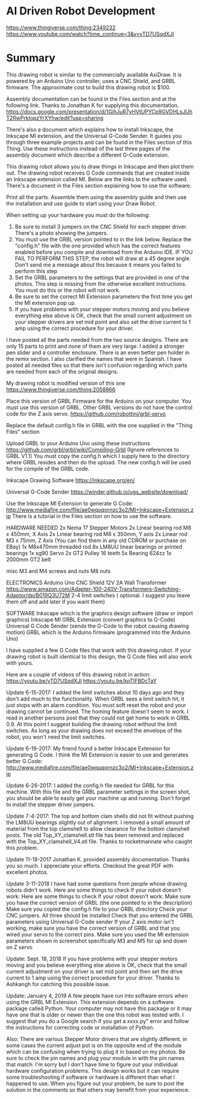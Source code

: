 # AI Driven Robot Development
https://www.thingiverse.com/thing:2349232
https://www.youtube.com/watch?time_continue=3&v=vTD7USqdXJI

# Summary
This drawing robot is similar to the commercially available AxiDraw. It is powered by an Arduino Uno controller, uses a CNC Shield, and GRBL firmware. The approximate cost to build this drawing robot is $100.

Assembly documentation can be found in the Files section and at the following link. Thanks to Jonathan K for supplying this documentation.
https://docs.google.com/presentation/d/1GihJuR7yHVtUPYCp9GVDHLsJUhT2RwPrkIopzYrXYhw/edit?usp=sharing

There's also a document which explains how to install Inkscape, the Inkscape MI extension, and the Universal G-Code Sender. It guides you through three example projects and can be found in the Files section of this Thing. Use these instructions instead of the last three pages of the assembly document which describe a different G-Code extension.

This drawing robot allows you to draw things in Inkscape and then plot them out. The drawing robot receives G Code commands that are created inside an Inkscape extension called MI. Below are the links to the software used. There's a document in the Files section explaining how to use the software.

Print all the parts. Assemble them using the assembly guide and then use the installation and use guide to start using your Draw Robot.

When setting up your hardware you must do the following:

  1. Be sure to install 3 jumpers on the CNC Shield for each stepper driver. There's a photo showing the jumpers.
  2. You must use the GRBL version pointed to in the link below. Replace the "config.h" file with the one provided which has the correct features enabled before you compile and download from the Arduino IDE. IF YOU FAIL TO PERFORM THIS STEP, the robot will draw at a 45 degree angle. Don't send me a message about this because it means you failed to perform this step
  3. Set the GRBL parameters to the settings that are provided in one of the photos. This step is missing from the otherwise excellent instructions. You must do this or the robot will not work.
  4. Be sure to set the correct MI Extension parameters the first time you get the MI extension pop up.
  5. If you have problems with your stepper motors moving and you believe everything else above is OK, check that the small current adjustment on your stepper drivers are set mid point and also set the drive current to 1 amp using the correct procedure for your driver.

I have posted all the parts needed from the two source designs. There are only 15 parts to print and none of them are very large. I added a stronger pen slider and a controller enclosure. There is an even better pen holder in the remix section. I also clarified the names that were in Spanish. I have posted all needed files so that there isn't confusion regarding which parts are needed from each of the original designs.

My drawing robot is modified version of this one
https://www.thingiverse.com/thing:2058866

Place this version of GRBL Firmware for the Arduino on your computer. You must use this version of GRBL. Other GRBL versions do not have the control code for the Z axis servo.
https://github.com/robottini/grbl-servo

Replace the default config.h file in GRBL with the one supplied in the "Thing Files" section

Upload GRBL to your Arduino Uno using these instructions
https://github.com/grbl/grbl/wiki/Compiling-Grbl (Ignore references to GRBL V1.1)
You must copy the config.h which I supply here to the directory where GRBL resides and then do the upload. The new config.h will be used for the compile of the GRBL code.

Inkscape Drawing Software
https://inkscape.org/en/

Universal G-Code Sender
https://winder.github.io/ugs_website/download/

Use the Inkscape MI Extension to generate G Code:
http://www.mediafire.com/file/ae0wquqornzc3o2/MI+Inkscape+Extension.zip
There is a tutorial in the Files section on how to use the software.

HARDWARE NEEDED
2x Nema 17 Stepper Motors
2x Linear bearing rod M8 x 450mm, X Axis
2x Linear bearing rod M8 x 350mm, Y axis
2x Linear rod M3 x 75mm, Z Axis
(You can find them in any old CDROM or purchase on EBay)
1x M8x470mm threaded rod
8x LM8UU linear bearings or printed bearings
1x sg90 Servo
2x GT2 Pulley 16 teeth
5x Bearing 624zz
1x 2000mm GT2 belt

misc M3 and M4 screws and nuts
M8 nuts

ELECTRONICS
Arduino Uno
CNC Shield
12V 2A Wall Transformer
https://www.amazon.com/Adapter-100-240V-Transformers-Switching-Adaptor/dp/B019Q3U72M
2-4 limit switches ( optional. I suggest you leave them off and add later if you want them)

SOFTWARE
Inkscape which is the graphics design software (draw or import graphics)
Inkscape MI GRBL Extension (convert graphics to G-Code)
Universal G Code Sender (sends the G-Code to the robot causing drawing motion)
GRBL which is the Arduino firmware (programmed into the Arduino Uno)

I have supplied a few G Code files that work with this drawing robot. If your drawing robot is built identical to this design, the G Code files will also work with yours.

Here are a couple of videos of this drawing robot in action:
https://youtu.be/vTD7USqdXJI
https://youtu.be/kpTIFBDcTaY

Update 6-15-2017: I added the limit switches about 10 days ago and they don't add much to the functionality. When GRBL sees a limit switch hit, it just stops with an alarm condition. You must soft reset the robot and your drawing cannot be continued. The homing feature doesn't seem to work. I read in another persons post that they could not get home to work in GRBL 0.9. At this point I suggest building the drawing robot without the limit switches. As long as your drawing does not exceed the envelope of the robot, you won't need the limit switches.

Update 6-19-2017: My friend found a better Inkscape Extension for generating G Code.
I think the MI Extension is easier to use and generates better G Code:
http://www.mediafire.com/file/ae0wquqornzc3o2/MI+Inkscape+Extension.zip

Update 6-26-2017: I added the config.h file needed for GRBL for this machine. With this file and the GRBL parameter settings in the screen shot, you should be able to easily get your machine up and running. Don't forget to install the stepper driver jumpers.

Update 7-4-2017:
The top and bottom clam shells did not fit without pushing the LM8UU bearings slightly out of alignment. I removed a small amount of material from the top clamshell to allow clearance for the bottom clamshell posts. The old Top_XY_clamshell.stl file has been removed and replaced with the Top_XY_clamshell_V4.stl file. Thanks to rocketmannate who caught this problem.

Update 11-18-2017
Jonathan K. provided assembly documentation. Thanks you so much. I appreciate your efforts. Checkout the great PDF with excellent photos.

Update 3-11-2018
I have had some questions from people whose drawing robots didn't work. Here are some things to check If your robot doesn't work:
Here are some things to check If your robot doesn't work:
Make sure you have the correct version of GRBL (the one pointed to in the description)
Make sure you copied the config.h file to your GRBL directory
Check your CNC jumpers. All three should be installed
Check that you entered the GRBL parameters using Universal G-Code sender
If your Z axis motor isn't working, make sure you have the correct version of GRBL and that you wired your servo to the correct pins.
Make sure you used the MI extension parameters shown in screenshot specifically M3 and M5 for up and down on Z servo

Update: Sept. 18, 2018
If you have problems with your stepper motors moving and you believe everything else above is OK, check that the small current adjustment on your driver is set mid point and then set the drive current to 1 amp using the correct procedure for your driver.
Thanks to Ashkangh for catching this possible issue.

Update: January 4, 2019
A few people have run into software errors when using the GRBL MI Extension. This extension depends on a software package called Python. Your computer may not have this package or it may have one that is older or newer than the one this robot was tested with. I suggest that you do a Google search if you get a xxxx.py" error and follow the instructions for correcting code or installation of Python.

Also:
There are various Stepper Motor drivers that are slightly different. in some cases the current adjust pot is on the opposite end of the module which can be confusing when trying to plug it in based on my photos. Be sure to check the pin names and plug your module in with the pin names that match. I'm sorry but I don't have time to figure out your individual hardware configuration problems. This design works but it can require some troubleshooting if software or hardware is different than what I happened to use. When you figure out your problem, be sure to post the solution in the comments so that others may benefit from your experience.
